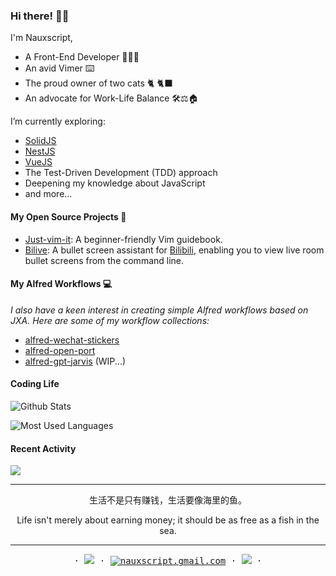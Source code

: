 ### Hi there! 👋🏻

I'm Nauxscript, 

- A Front-End Developer 👨🏻‍💻
- An avid Vimer ⌨️
- The proud owner of two cats 🐈 🐈‍⬛
- An advocate for Work-Life Balance 🛠⚖️🏠

I’m currently exploring:

- [SolidJS](https://www.solidjs.com/)
- [NestJS](https://nestjs.com/)
- [VueJS](https://vuejs.org/)
- The Test-Driven Development (TDD) approach
- Deepening my knowledge about JavaScript
- and more...

#### My Open Source Projects 🚀
- [Just-vim-it](https://github.com/nauxscript/just-vim-it): A beginner-friendly Vim guidebook.
- [Bilive](https://github.com/nauxscript/bilive): A bullet screen assistant for [Bilibili](https://www.bilibili.com/), enabling you to view live room bullet screens from the command line.

#### My Alfred Workflows 💻

*I also have a keen interest in creating simple Alfred workflows based on JXA. Here are some of my workflow collections:*

- [alfred-wechat-stickers](https://github.com/nauxscript/alfred-wechat-stickers)
- [alfred-open-port](https://github.com/nauxscript/alfred-open-port)
- [alfred-gpt-jarvis](https://github.com/nauxscript/alfred-gpt-jarvis) (WIP...)

#### Coding Life

![Github Stats](https://github-readme-stats.vercel.app/api?username=nauxscript&count_private=true&show_icons=true&include_all_commits=true)

![Most Used Languages](https://github-readme-stats.vercel.app/api/top-langs/?username=nauxscript&layout=compact&langs_count=100&hide=HTML,Makefile,CSS,SCSS)

#### Recent Activity

![](https://github-profile-summary-cards.vercel.app/api/cards/profile-details?username=nauxscript&theme=vue)

---


<p align="center">生活不是只有赚钱，生活要像海里的鱼。 </p>

<p align="center">Life isn't merely about earning money; it should be as free as a fish in the sea.</p>


---

<p align="center">
  <samp>
    ·
    <a target="_blank" href="http://blog.nauxscript.com"><img src="https://img.shields.io/badge/Blog-white?logo=Astro&style=flat" /></a>
    ·
    <a href="mailto:nauxscript.gmail.com"><img src="https://img.shields.io/badge/email-yellow?logo=Gmail&style=flat" alt="nauxscript.gmail.com" /></a>
    ·
    <a target="_blank" href="https://twitter.com/nauxscript"><img src="https://img.shields.io/twitter/url?style=social&url=https%3A%2F%2Ftwitter.com%2Fnauxscript" /></a>
    ·
  </samp>
</p>
